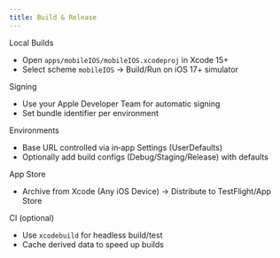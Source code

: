 ```yaml
---
title: Build & Release
---
```


Local Builds
- Open `apps/mobileIOS/mobileIOS.xcodeproj` in Xcode 15+
- Select scheme `mobileIOS` → Build/Run on iOS 17+ simulator

Signing
- Use your Apple Developer Team for automatic signing
- Set bundle identifier per environment

Environments
- Base URL controlled via in‑app Settings (UserDefaults)
- Optionally add build configs (Debug/Staging/Release) with defaults

App Store
- Archive from Xcode (Any iOS Device) → Distribute to TestFlight/App Store

CI (optional)
- Use `xcodebuild` for headless build/test
- Cache derived data to speed up builds

